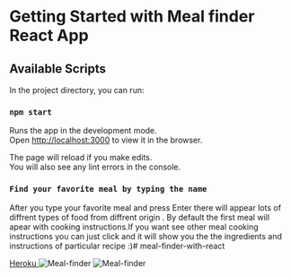 # Getting Started with Meal finder React App

## Available Scripts

In the project directory, you can run:

### `npm start`

Runs the app in the development mode.\
Open [http://localhost:3000](http://localhost:3000) to view it in the browser.

The page will reload if you make edits.\
You will also see any lint errors in the console.

### `Find your favorite meal by typing the name`

After you type your favorite meal and press Enter there will appear lots of diffrent types of food from diffrent origin .
By default the first meal will apear with cooking instructions.If you want see other meal cooking instructions you can just click and it will show you the the ingredients and instructions of particular recipe :)# meal-finder-with-react

[Heroku ](https://meal-finder-with-react.herokuapp.com/)
![Meal-finder]("./public/img/meal-finder.PNG")
![Meal-finder]("./public/img/meal-finder2.PNG")
